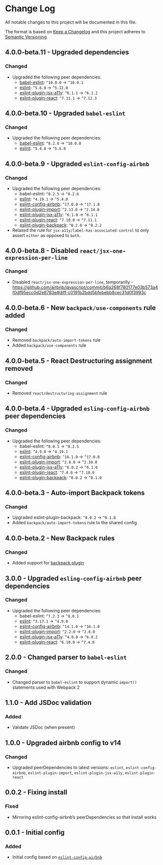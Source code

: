 # Change Log

All notable changes to this project will be documented in this file.

The format is based on [Keep a Changelog](http://keepachangelog.com/)
and this project adheres to [Semantic Versioning](http://semver.org/).

## 4.0.0-beta.11 - Upgraded dependencies

### Changed
- Upgraded the following peer dependencies:
  - [babel-eslint](https://github.com/babel/babel-eslint/releases): `^10.0.0` -> `^10.0.1`
  - [eslint](https://github.com/eslint/eslint/blob/master/CHANGELOG.md): `^5.6.0` -> `^5.12.0`
  - [eslint-plugin-jsx-a11y](https://github.com/evcohen/eslint-plugin-jsx-a11y/blob/master/CHANGELOG.md): `^6.1.1` -> `^6.1.2`
  - [eslint-plugin-react](https://github.com/yannickcr/eslint-plugin-react/blob/master/CHANGELOG.md): `^7.11.1` -> `^7.12.3`

## 4.0.0-beta.10 - Upgraded `babel-eslint`

### Changed
- Upgraded the following peer dependencies:
  - [babel-eslint](https://github.com/babel/babel-eslint/releases): `^8.2.6` -> `^10.0.0`
  - [eslint](https://github.com/eslint/eslint/blob/master/CHANGELOG.md): `^5.4.0` -> `^5.6.0`

## 4.0.0-beta.9 - Upgraded `eslint-config-airbnb`
### Changed
- Upgraded the following peer dependencies:
  - babel-eslint: `^8.2.5` -> `^8.2.6`
  - [eslint](https://github.com/eslint/eslint/blob/master/CHANGELOG.md): `^4.19.1` -> `^5.4.0`
  - [eslint-config-airbnb](https://github.com/airbnb/javascript/blob/master/packages/eslint-config-airbnb/CHANGELOG.md): `^17.0.0` -> `^17.1.0`
  - [eslint-plugin-import](https://github.com/benmosher/eslint-plugin-import/blob/master/CHANGELOG.md): `^2.13.0` -> `^2.14.0`
  - [eslint-plugin-jsx-a11y](https://github.com/evcohen/eslint-plugin-jsx-a11y/blob/master/CHANGELOG.md): `^6.1.0` -> `^6.1.1`
  - [eslint-plugin-react](https://github.com/yannickcr/eslint-plugin-react/blob/master/CHANGELOG.md): `^7.10.0` -> `^7.11.1`
  - [eslint-plugin-backpack](https://github.com/Skyscanner/eslint-plugin-backpack/blob/master/changelog.md): `^0.2.0` -> `^0.2.2`
- Relaxed the rule for `jsx-a11y/label-has-associated-control` to only assert `either` as opposed to `both`.

## 4.0.0-beta.8 - Disabled `react/jsx-one-expression-per-line` 
### Changed
- Disabled `react/jsx-one-expression-per-line`, temporarilly - https://github.com/airbnb/javascript/commit/b6a268f780177e03b573a4f0df95ecc0d2e8783e#diff-c0191b2bdd5bfebebb8cec31d0f3993c

## 4.0.0-beta.6 - New `backpack/use-components` rule added
### Changed
- Removed `backpack/auto-import-tokens` rule
- Added `backpack/use-components` rule

## 4.0.0-beta.5 - React Destructuring assignment removed
### Changed
- Removed `react/destructuring-assignment` rule

## 4.0.0-beta.4 - Upgraded `esling-config-airbnb` peer dependencies

### Changed
- Upgraded the following peer dependencies:
  - babel-eslint: `^8.0.1` -> `^8.2.5`
  - [eslint](https://github.com/eslint/eslint/blob/master/CHANGELOG.md): `^4.9.0` -> `^4.19.1`
  - [eslint-config-airbnb](https://github.com/airbnb/javascript/blob/master/packages/eslint-config-airbnb/CHANGELOG.md): `^16.1.0` -> `^17.0.0`
  - [eslint-plugin-import](https://github.com/benmosher/eslint-plugin-import/blob/master/CHANGELOG.md): `^2.8.0` -> `^2.10.0`
  - [eslint-plugin-jsx-a11y](https://github.com/evcohen/eslint-plugin-jsx-a11y/blob/master/CHANGELOG.md): `^6.0.2` -> `^6.1.0`
  - [eslint-plugin-react](https://github.com/yannickcr/eslint-plugin-react/blob/master/CHANGELOG.md): `^7.4.0` -> `^7.10.0`
  - [eslint-plugin-backpack](https://github.com/Skyscanner/eslint-plugin-backpack/blob/master/changelog.md): `^0.0.2` -> `^0.1.0`

## 4.0.0-beta.3 - Auto-import Backpack tokens

### Changed
  - Upgraded eslint-plugin-backpack: `^0.0.2` -> `^0.1.0`
  - Added `backpack/auto-import-tokens` rule to the shared config

## 4.0.0-beta.2 - New Backpack rules

### Changed
 - Added support for [backpack plugin](https://github.com/Skyscanner/eslint-plugin-backpack)

## 3.0.0 - Upgraded `esling-config-airbnb` peer dependencies

### Changed
- Upgraded the following peer dependencies:
  - babel-eslint: `^7.2.3` -> `^8.0.1`
  - [eslint](https://github.com/eslint/eslint/blob/master/CHANGELOG.md): `^3.17.1` -> `^4.9.0`
  - [eslint-config-airbnb](https://github.com/airbnb/javascript/blob/master/packages/eslint-config-airbnb/CHANGELOG.md): `^14.1.0` -> `^16.1.0`
  - [eslint-plugin-import](https://github.com/benmosher/eslint-plugin-import/blob/master/CHANGELOG.md): `^2.2.0`  -> `^2.8.0`
  - [eslint-plugin-jsx-a11y](https://github.com/evcohen/eslint-plugin-jsx-a11y/blob/master/CHANGELOG.md): `^4.0.0`  -> `^6.0.2`
  - [eslint-plugin-react](https://github.com/yannickcr/eslint-plugin-react/blob/master/CHANGELOG.md): `^6.10.0` -> `^7.4.0`

## 2.0.0 - Changed parser to `babel-eslint`
### Changed
- Changed parser to `babel-eslint` to support dynamic `import()` statements used with Webpack 2

## 1.1.0 - Add JSDoc validation
### Added
- Validate JSDoc (when present)

## 1.0.0 - Upgraded airbnb config to v14
### Changed
- Upgraded peerDependencies to latest versions: `eslint`, `eslint-config-airbnb`, `eslint-plugin-import`, `eslint-plugin-jsx-a11y`, `eslint-plugin-react`

## 0.0.2 - Fixing install
### Fixed
- Mirroring eslint-config-airbnb’s peerDependencies so that install works

## 0.0.1 - Initial config
### Added
- Initial config based on [`eslint-config-airbnb`](https://www.npmjs.com/package/eslint-config-airbnb)
